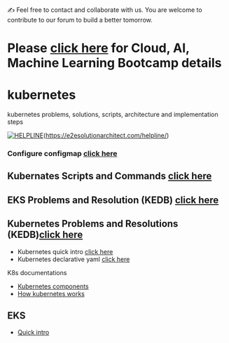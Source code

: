 :writing_hand: Feel free to contact and collaborate with us. You are welcome to contribute to our forum to build a better tomorrow. 

# Please [click here](https://github.com/e2eSolutionArchitect/academy/tree/main/bootcamp) for Cloud, AI, Machine Learning Bootcamp details

# kubernetes
kubernetes problems, solutions, scripts, architecture and implementation steps

[![HELPLINE](https://github.com/e2eSolutionArchitect/academy/assets/8308302/3b85acaf-50f5-4a4f-850d-46216de108af)](Helpline)(https://e2esolutionarchitect.com/helpline/)

### Configure configmap [click here](https://github.com/e2eSolutionArchitect/scripts/blob/main/kubernetes/configure-kubeconfig.md)

## Kubernates Scripts and Commands [click here](https://github.com/e2eSolutionArchitect/scripts/blob/main/kubernetes/commands/k8s-handy-commands.md)

## EKS Problems and Resolution (KEDB) [click here](https://github.com/e2eSolutionArchitect/KEDB/tree/main/aws/eks)
## Kubernetes Problems and Resolutions (KEDB)[click here](https://github.com/e2eSolutionArchitect/KEDB/tree/main/kubernetes)

- Kubernetes quick intro [click here](https://github.com/e2eSolutionArchitect/KEDB/blob/main/kubernetes/k8s-quick-intro.md)
- Kubernetes declarative yaml [click here](https://github.com/e2eSolutionArchitect/scripts/tree/main/kubernetes)

K8s documentations
- [Kubernetes components](https://kubernetes.io/docs/concepts/overview/components/)
- [How kubernetes works](https://www.cncf.io/blog/2019/08/19/how-kubernetes-works/)

## EKS
- [Quick intro](https://github.com/e2eSolutionArchitect/kubernetes/blob/main/EKS/readme.md)

